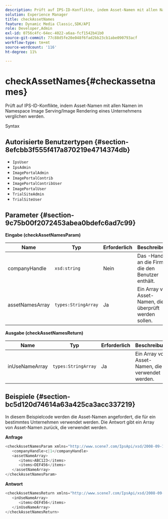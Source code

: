 ```yaml
---
description: Prüft auf IPS-ID-Konflikte, indem Asset-Namen mit allen Namen im Namespace Image Serving/Image Rendering eines Unternehmens verglichen werden.
solution: Experience Manager
title: checkAssetNames
feature: Dynamic Media Classic,SDK/API
role: Developer,Admin
exl-id: 0756c4fc-64ec-4022-a6aa-fcf1542b41b0
source-git-commit: 77c88d5fe20e048f6fad2bb23cb1abe090793acf
workflow-type: tm+mt
source-wordcount: '116'
ht-degree: 11%

---
```


# checkAssetNames{#checkassetnames}

Prüft auf IPS-ID-Konflikte, indem Asset-Namen mit allen Namen im Namespace Image Serving/Image Rendering eines Unternehmens verglichen werden.

Syntax

## Autorisierte Benutzertypen {#section-8efcbb3f555f417a870219e4714374db}

* `IpsUser`
* `IpsAdmin`
* `ImagePortalAdmin`
* `ImagePortalContrib`
* `ImagePortalContribUser`
* `ImagePortalUser`
* `TrialSiteAdmin`
* `TrialSiteUser`

## Parameter {#section-9c75b00f2072453abea0bdefc6ad7c99}

**Eingabe (checkAssetNamesParam)**

| Name | Typ | Erforderlich | Beschreibung |
|---|---|---|---|
| companyHandle | `xsd:string` | Nein | Das -Handle an die Firma, die den Benutzer enthält. |
| assetNamesArray | `types:StringArray` | Ja | Ein Array von Asset-Namen, die überprüft werden sollen. |

**Ausgabe (checkAssetNamesReturn)**

| Name | Typ | Erforderlich | Beschreibung |
|---|---|---|---|
| inUseNameArray | `types:StringArray` | Ja | Ein Array von Asset-Namen, die verwendet werden. |

## Beispiele {#section-bc5d120d74614a63a425ca3acc337219}

In diesem Beispielcode werden die Asset-Namen angefordert, die für ein bestimmtes Unternehmen verwendet werden. Die Antwort gibt ein Array von Asset-Namen zurück, die verwendet werden.

**Anfrage**

```java
<checkAssetNamesParam xmlns="http://www.scene7.com/IpsApi/xsd/2008-09-10">
   <companyHandle>c|1</companyHandle>
   <assetNameArray>
      <items>ABC123</items>
      <items>DEF456</items>
   </assetNameArray>
</checkAssetNamesParam>
```

**Antwort**

```java
<checkAssetNamesReturn xmlns="http://www.scene7.com/IpsApi/xsd/2008-09-10">
   <inUseNameArray>
      <items>DEF456</items>
   </inUseNameArray>
</checkAssetNamesReturn>
```
